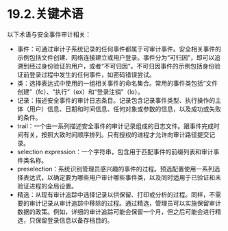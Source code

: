 # 19.2.关键术语

以下术语与安全事件审计相关：

* 事件：可通过审计子系统记录的任何事件都属于可审计事件。安全相关事件的示例包括文件创建、网络连接建立或用户登录。事件分为“可归因”，即可以追溯到经过身份验证的用户，或者“不可归因”。不可归因事件的示例包括身份验证前登录过程中发生的任何事件，如密码错误尝试。
* 类：选择表达式中使用的一组相关事件的命名集合。常用的事件类包括“文件创建”（fc）、“执行”（ex）和“登录注销”（lo）。
* 记录：描述安全事件的审计日志条目。记录包含记录事件类型、执行操作的主体（用户）信息、日期和时间信息、任何对象或参数的信息，以及成功或失败的条件。
* trail：一个由一系列描述安全事件的审计记录组成的日志文件。跟事件完成时间有关，按照大致时间顺序排列。只有授权的进程才允许向审计路径提交记录。
* selection expression：一个字符串，包含用于匹配事件的前缀列表和审计事件类名称。
* preselection：系统识别管理员感兴趣的事件的过程。预选配置使用一系列选择表达式，以确定要为哪些用户审计哪些事件类，以及同时适用于已验证和未验证进程的全局设置。
* 精选：从现有审计追踪中选择记录以供保留、打印或分析的过程。同样，不需要的审计记录从审计追踪中移除的过程。通过精选，管理员可以实施保留审计数据的政策。例如，详细的审计追踪可能会保留一个月，但之后可能会进行精选，只保留登录信息以备存档目的。
